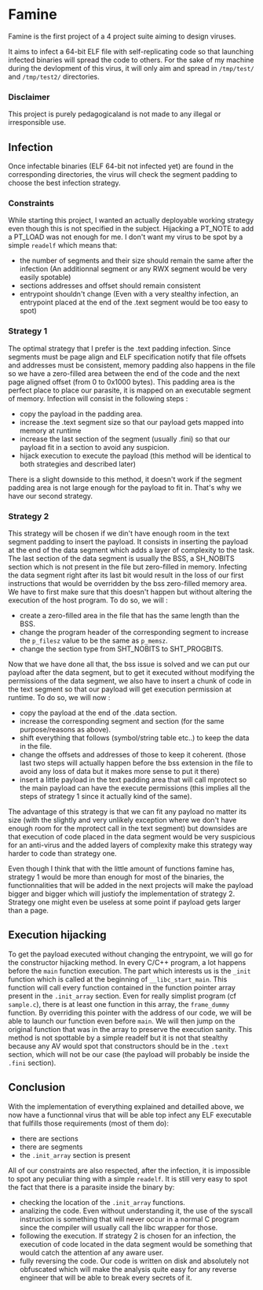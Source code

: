 # Famine

Famine is the first project of a 4 project suite aiming to design viruses.

It aims to infect a 64-bit ELF file with self-replicating code so that launching infected binaries will spread the code to others. For the sake of my machine during the devlopment of this virus, it will only aim and spread in `/tmp/test/` and `/tmp/test2/` directories.

### Disclaimer

This project is purely pedagogicaland is not made to any illegal or irresponsible use.

## Infection

Once infectable binaries (ELF 64-bit not infected yet) are found in the corresponding directories, the virus will check the segment padding to choose the best infection strategy.

### Constraints
While starting this project, I wanted an actually deployable working strategy even though this is not specified in the subject. Hijacking a PT_NOTE to add a PT_LOAD was not enough for me. I don't want my virus to be spot by a simple `readelf` which means that:
- the number of segments and their size should remain the same after the infection (An additionnal segment or any RWX segment would be very easily spotable)
- sections addresses and offset should remain consistent
- entrypoint shouldn't change (Even with a very stealthy infection, an entrypoint placed at the end of the .text segment would be too easy to spot)

### Strategy 1

The optimal strategy that I prefer is the .text padding infection. Since segments must be page align and ELF specification notify that file offsets and addresses must be consistent, memory padding also happens in the file so we have a zero-filled area between the end of the code and the next page aligned offset (from 0 to 0x1000 bytes).
This padding area is the perfect place to place our parasite, it is mapped on an executable segment of memory.
Infection will consist in the following steps :
- copy the payload in the padding area.
- increase the .text segment size so that our payload gets mapped into memory at runtime
- increase the last section of the segment (usually .fini) so that our payload fit in a section to avoid any suspicion.
- hijack execution to execute the payload (this method will be identical to both strategies and described later)

There is a slight downside to this method, it doesn't work if the segment padding area is not large enough for the payload to fit in. That's why we have our second strategy.

### Strategy 2

This strategy will be chosen if we din't have enough room in the text segment padding to insert the payload. It consists in inserting the payload at the end of the data segment which adds a layer of complexity to the task. The last section of the data segment is usually the BSS, a SH_NOBITS section which is not present in the file but zero-filled in memory. Infecting the data segment right after its last bit would result in the loss of our first instructions that would be overridden by the bss zero-filled memory area. We have to first make sure that this doesn't happen but without altering the execution of the host program.
To do so, we will :
- create a zero-filled area in the file that has the same length than the BSS.
- change the program header of the corresponding segment to increase the `p_filesz` value to be the same as `p_memsz`.
- change the section type from SHT_NOBITS to SHT_PROGBITS.

Now that we have done all that, the bss issue is solved and we can put our payload after the data segment, but to get it executed without modifying the permissions of the data segment, we also have to insert a chunk of code in the text segment so that our payload will get execution permission at runtime.
To do so, we will now :
- copy the payload at the end of the .data section.
- increase the corresponding segment and section (for the same purpose/reasons as above).
- shift everything that follows (symbol/string table etc..) to keep the data in the file.
- change the offsets and addresses of those to keep it coherent. (those last two steps will actually happen before the bss extension in the file to avoid any loss of data but it makes more sense to put it there)
- insert a little payload in the text padding area that will call mprotect so the main payload can have the execute permissions (this implies all the steps of strategy 1 since it actually kind of the same).

The advantage of this strategy is that we can fit any payload no matter its size (with the slightly and very unlikely exception where we don't have enough room for the mprotect call in the text segment) but downsides are that execution of code placed in the data segment would be very suspicious for an anti-virus and the added layers of complexity make this strategy way harder to code than strategy one.

Even though I think that with the little amount of functions famine has, strategy 1 would be more than enough for most of the binaries, the functionnalities that will be added in the next projects will make the payload bigger and bigger which will justiofy the implementation of strategy 2. Strategy one might even be useless at some point if payload gets larger than a page.

## Execution hijacking

To get the payload executed without changing the entrypoint, we will go for the constructor hijacking method. In every C/C++ program, a lot happens before the `main` function execution. The part which interests us is the `_init` function which is called at the beginning of `__libc_start_main`. This function will call every function contained in the function pointer array present in the `.init_array` section. Even for really simplist program (cf `sample.c`), there is at least one function in this array, the `frame_dummy` function. By overriding this pointer with the address of our code, we will be able to launch our function even before `main`. We will then jump on the original function that was in the array to preserve the execution sanity. This method is not spottable by a simple readelf but it is not that stealthy because any AV would spot that constructors should be in the `.text` section, which will not be our case (the payload will probably be inside the `.fini` section).

## Conclusion

With the implementation of everything explained and detailled above, we now have a functionnal virus that will be able top infect any ELF executable that fulfills those requirements (most of them do):
- there are sections
- there are segments
- the `.init_array` section is present

All of our constraints are also respected, after the infection, it is impossible to spot any peculiar thing with a simple `readelf`. It is still very easy to spot the fact that there is a parasite inside the binary by:
- checking the location of the `.init_array` functions.
- analizing the code. Even without understanding it, the use of the syscall instruction is something that will never occur in a normal C program since the compiler will usually call the libc wrapper for those.
- following the execution. If strategy 2 is chosen for an infection, the execution of code located in the data segment would be something that would catch the attention af any aware user.
- fully reversing the code. Our code is written on disk and absolutely not obfuscated which will make the analysis quite easy for any reverse engineer that will be able to break every secrets of it.
